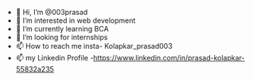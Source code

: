 - 👋 Hi, I’m @003prasad
- 👀 I’m interested in web development 
- 🌱 I’m currently learning BCA
- 💞️ I’m looking for internships 
- 📫 How to reach me insta- Kolapkar_prasad003
- 📫 my Linkedin Profile -https://www.linkedin.com/in/prasad-kolapkar-55832a235

<!---
003prasad/003prasad is a ✨ special ✨ repository because its `README.md` (this file) appears on your GitHub profile.
You can click the Preview link to take a look at your changes.
--->
